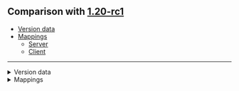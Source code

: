 ## Comparison with [1.20-rc1](https://github.com/PixiGeko/Minecraft-generated-data/tree/1.20-rc1)

- [Version data](#version-data)
- [Mappings](#mappings)
  - [Server](#server)
  - [Client](#client)

<hr/>
<details><summary>Version data</summary>
<table><tr><th></th><th align="left">1.20-rc1</th><th>1.20</th></tr><tr><td>World version</td><td><code>3462</code></td><td><code>3463</code></td></tr><tr><td>Protocol version</td><td><code>1073741965</code></td><td><code>763</code></td></tr></table>
</details>
<details><summary>Mappings</summary>
<h2>Server</h2>












































































































































































































































































































































































































































































































































































































































































































































































































































































































































































































































































































































































































































































































































































































































































































































































































































































































































































































































































































































































































































































































































































































































































































































































































































































































































































































































































































































































































































<h2>Client</h2>
</details>